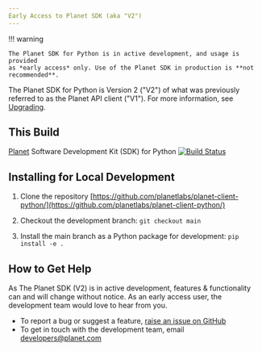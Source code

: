 ```yaml
---
Early Access to Planet SDK (aka "V2")
---
```


!!! warning

    The Planet SDK for Python is in active development, and usage is provided
    as *early access* only. Use of the Planet SDK in production is **not
    recommended**.

The Planet SDK for Python is Version 2 ("V2") of what was previously referred
to as the Planet API client ("V1"). For more information, see
[Upgrading](upgrading.md).

## This Build

[Planet](https://planet.com) Software Development Kit (SDK) for Python [![Build Status](https://travis-ci.org/planetlabs/planet-client-python.svg?branch=master)](https://travis-ci.org/planetlabs/planet-client-python)


## Installing for Local Development

  1) Clone the repository [https://github.com/planetlabs/planet-client-python/](https://github.com/planetlabs/planet-client-python/)

  2) Checkout the development branch: `git checkout main`

  3) Install the main branch as a Python package for development:
        `pip install -e .`

## How to Get Help

As The Planet SDK (V2) is in active development, features & functionality can
and will change without notice. As an early access user, the development team
would love to hear from you.

  - To report a bug or suggest a feature, [raise an issue on GitHub](https://github.com/planetlabs/planet-client-python/issues/new)
  - To get in touch with the development team, email [developers@planet.com](mailto:developers@planet.com)
